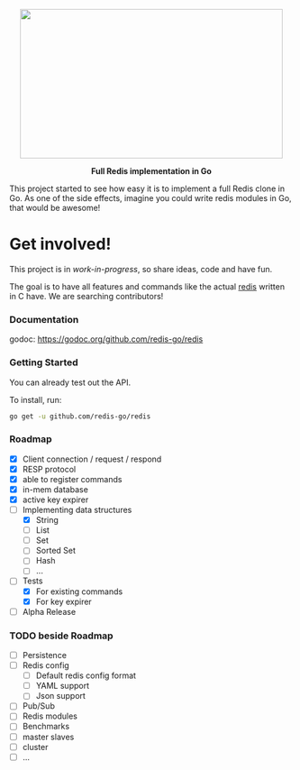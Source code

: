 <p align="center">
<img
    src="https://redislabs.com/wp-content/uploads/2018/03/golang-redis.jpg"
    width="466" height="265" border="0">
<br>
</p>

<p align="center"><b>Full Redis implementation in Go</b></p>

This project started to see how easy it is to implement a full Redis clone in Go.
As one of the side effects, imagine you could write redis modules in Go, that would be awesome!

# Get involved!
This project is in *work-in-progress*, so share ideas, code and have fun.

The goal is to have all features and commands like the actual [redis](https://github.com/antirez/redis) written in C have.
We are searching contributors!


### Documentation

godoc: https://godoc.org/github.com/redis-go/redis

### Getting Started

You can already test out the API.

To install, run:
```bash
go get -u github.com/redis-go/redis
```


### Roadmap
- [x] Client connection / request / respond
- [x] RESP protocol
- [x] able to register commands
- [x] in-mem database
- [x] active key expirer
- [ ] Implementing data structures
  - [x] String
  - [ ] List
  - [ ] Set
  - [ ] Sorted Set
  - [ ] Hash
  - [ ] ...
- [ ] Tests
  - [x] For existing commands
  - [x] For key expirer
- [ ] Alpha Release

### TODO beside Roadmap
- [ ] Persistence
- [ ] Redis config
  - [ ] Default redis config format
  - [ ] YAML support
  - [ ] Json support
- [ ] Pub/Sub
- [ ] Redis modules
- [ ] Benchmarks
- [ ] master slaves
- [ ] cluster
- [ ] ...